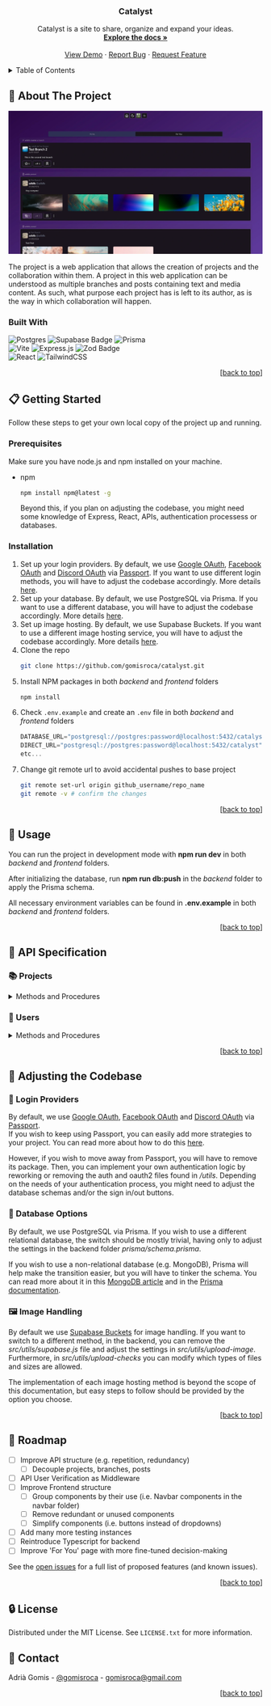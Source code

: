 <div align="center" id="readme-top">

<h3 align="center">Catalyst</h3>

  <p align="center">
    Catalyst is a site to share, organize and expand your ideas.
    <br />
    <a href="https://github.com/gomisroca/catalyst"><strong>Explore the docs »</strong></a>
    <br />
    <br />
    <a href="https://be-catalyst.vercel.app/">View Demo</a>
    ·
    <a href="https://github.com/gomisroca/catalyst/issues/new?labels=bug&template=bug-report---.md">Report Bug</a>
    ·
    <a href="https://github.com/gomisroca/catalyst/issues/new?labels=enhancement&template=feature-request---.md">Request Feature</a>
  </p>
</div>

<!-- TABLE OF CONTENTS -->
<details>
  <summary>Table of Contents</summary>
  <ol>
    <li>
      <a href="#about-the-project">About The Project</a>
      <ul>
        <li><a href="#built-with">Built With</a></li>
      </ul>
    </li>
    <li>
      <a href="#getting-started">Getting Started</a>
      <ul>
        <li><a href="#prerequisites">Prerequisites</a></li>
        <li><a href="#installation">Installation</a></li>
      </ul>
    </li>
    <li><a href="#usage">Usage</a></li>
    <li>
      <a href="#api-specification">API Specification</a>
      <ul>
        <li><a href="#projects">Projects</a></li>
        <li><a href="#users">Users</a></li>
      </ul>
    </li>
    <li>
      <a href="#adjustments">Adjusting the Codebase</a>
      <ul>
        <li><a href="#login-providers">Login Providers</a></li>
        <li><a href="#database-options">Database Options</a></li>
        <li><a href="#image-handling">Image Handling</a></li>
      </ul>
    </li>
    <li><a href="#roadmap">Roadmap</a></li>
    <li><a href="#license">License</a></li>
    <li><a href="#contact">Contact</a></li>
  </ol>
</details>

<!-- ABOUT THE PROJECT -->
<h2 id="about-the-project">📡 About The Project</h2>

![Catalyst Screen Shot](screenshot.webp)

The project is a web application that allows the creation of projects and the collaboration within them. A project in this web application can be understood as multiple branches and posts containing text and media content. As such, what purpose each project has is left to its author, as is the way in which collaboration will happen.

### Built With

![Postgres](https://img.shields.io/badge/postgres-%23316192.svg?style=for-the-badge&logo=postgresql&logoColor=white)
![Supabase Badge](https://img.shields.io/badge/Supabase-3FCF8E?logo=supabase&logoColor=fff&style=for-the-badge)
![Prisma](https://img.shields.io/badge/Prisma-3982CE?style=for-the-badge&logo=Prisma&logoColor=white)  
![Vite](https://img.shields.io/badge/vite-%23646CFF.svg?style=for-the-badge&logo=vite&logoColor=white)
![Express.js](https://img.shields.io/badge/express.js-%23404d59.svg?style=for-the-badge&logo=express&logoColor=%2361DAFB)
![Zod Badge](https://img.shields.io/badge/Zod-3E67B1?logo=zod&logoColor=fff&style=for-the-badge)  
![React](https://img.shields.io/badge/react-%2320232a.svg?style=for-the-badge&logo=react&logoColor=%2361DAFB)
![TailwindCSS](https://img.shields.io/badge/tailwindcss-%2338B2AC.svg?style=for-the-badge&logo=tailwind-css&logoColor=white)

<p align="right">[<a href="#readme-top">back to top</a>]</p>

<!-- GETTING STARTED -->
<h2 id="getting-started">📋 Getting Started</h2>

Follow these steps to get your own local copy of the project up and running.

<h3 id="prerequisites">Prerequisites</h3>

Make sure you have node.js and npm installed on your machine.

- npm
  ```sh
  npm install npm@latest -g
  ```
  Beyond this, if you plan on adjusting the codebase, you might need some knowledge of Express, React, APIs, authentication processess or databases.

<h3 id="installation">Installation</h3>

1. Set up your login providers. By default, we use [Google OAuth](https://www.passportjs.org/packages/passport-google-oauth/), [Facebook OAuth](https://www.passportjs.org/packages/passport-facebook/) and [Discord OAuth](https://www.passportjs.org/packages/passport-discord/) via [Passport](https://www.passportjs.org/). If you want to use different login methods, you will have to adjust the codebase accordingly. More details [here](#login-providers).
2. Set up your database. By default, we use PostgreSQL via Prisma. If you want to use a different database, you will have to adjust the codebase accordingly. More details [here](#database-options).
3. Set up image hosting. By default, we use Supabase Buckets. If you want to use a different image hosting service, you will have to adjust the codebase accordingly. More details [here](#image-hosting).
4. Clone the repo
   ```sh
   git clone https://github.com/gomisroca/catalyst.git
   ```
5. Install NPM packages in both _backend_ and _frontend_ folders
   ```sh
   npm install
   ```
6. Check `.env.example` and create an `.env` file in both _backend_ and _frontend_ folders
   ```js
   DATABASE_URL="postgresql://postgres:password@localhost:5432/catalyst"
   DIRECT_URL="postgresql://postgres:password@localhost:5432/catalyst"
   etc...
   ```
7. Change git remote url to avoid accidental pushes to base project
   ```sh
   git remote set-url origin github_username/repo_name
   git remote -v # confirm the changes
   ```

<p align="right">[<a href="#readme-top">back to top</a>]</p>

<!-- USAGE EXAMPLES -->
<h2 id="usage">💠 Usage</h2>

You can run the project in development mode with **npm run dev** in both _backend_ and _frontend_ folders.

After initializing the database, run **npm run db:push** in the _backend_ folder to apply the Prisma schema.

All necessary environment variables can be found in **.env.example** in both _backend_ and _frontend_ folders.

<p align="right">[<a href="#readme-top">back to top</a>]</p>

<!-- API SPECIFICATION -->
<h2 id="api-specification">🚀 API Specification</h2>

<h3 id="projects">📚 Projects</h3>
<details>
  <summary>Methods and Procedures</summary>

| Method | Endpoint                   | Description               | Input                                                                     | Output    |
| ------ | -------------------------- | ------------------------- | ------------------------------------------------------------------------- | --------- |
| GET    | `/`                        | Get all projects          |                                                                           | Project[] |
| POST   | `/`                        | Create a project          | Name, Description, Avatar, Permissions, Branch Name?, Branch Description? | Project   |
| GET    | `/:id`                     | Get a unique project      |                                                                           | Project   |
| PUT    | `/:id`                     | Update a project          | Name, Description, Avatar?, Permissions                                   | Project   |
| POST   | `/:projectId/branch`       | Create a branch           | Name, Description, Parent Branch?, Permissions                            | Project   |
| GET    | `/branch/:id`              | Get a unique branch       |                                                                           | Branch    |
| PUT    | `/branch/:id`              | Update a branch           | Name, Description, Permissions, Project ID                                | Branch    |
| POST   | `/branch/:id/post`         | Create a post             | Content, Media?                                                           | Post      |
| PUT    | `/post/:id`                | Update a post             | Content, Media?                                                           | Post      |
| POST   | `/branch/:id/interactions` | Add Branch Interaction    | Interaction                                                               | 200       |
| DELETE | `/branch/:id/interactions` | Remove Branch Interaction | Interaction                                                               | 200       |
| POST   | `/post/:id/interactions`   | Add Post Interaction      | Interaction                                                               | 200       |
| DELETE | `/post/:id/interactions`   | Remove Post Interaction   | Interaction                                                               | 200       |

</details>

<h3 id="users">👤 Users</h3>
<details>
  <summary>Methods and Procedures</summary>

| Method | Endpoint             | Description                             | Input                                       | Output       |
| ------ | -------------------- | --------------------------------------- | ------------------------------------------- | ------------ |
| GET    | `/`                  | Health Check                            |                                             | 200          |
| GET    | `/discord`           | Discord OAuth Authentication            |                                             | 200          |
| GET    | `/discord/callback`  | Discord OAuth Callback                  |                                             | JWT          |
| GET    | `/facebook`          | Facebook OAuth Authentication           |                                             | 200          |
| GET    | `/facebook/callback` | Facebook OAuth Callback                 |                                             | JWT          |
| GET    | `/google`            | Google OAuth Authentication             |                                             | 200          |
| GET    | `/google/callback`   | Google OAuth Callback                   |                                             | JWT          |
| POST   | `/sign-in`           | Register or log in user                 | Email, Password                             | Access Token |
| GET    | `/info`              | Logged-in user info                     |                                             | User         |
| GET    | `/:id`               | Specific user info                      |                                             | User         |
| PUT    | `/settings`          | Update logged-in user settings          | Username, Nickname, Email, Avatar, Password | JWT          |
| GET    | `/follows`           | Logged-in user follows                  |                                             | User[]       |
| POST   | `/:id/follow`        | Logged-in user follows specified user   | Profile ID                                  | 200          |
| POST   | `/:id/unfollow`      | Logged-in user unfollows specified user | Profile ID                                  | 200          |

</details>

<p align="right">[<a href="#readme-top">back to top</a>]</p>

<!-- ADJUSTMENTS -->
<h2 id="adjustments">🔨 Adjusting the Codebase</h2>

  <h3 id="login-providers">🔑 Login Providers</h3>

By default, we use [Google OAuth](https://www.passportjs.org/packages/passport-google-oauth/), [Facebook OAuth](https://www.passportjs.org/packages/passport-facebook/) and [Discord OAuth](https://www.passportjs.org/packages/passport-discord/) via [Passport](https://www.passportjs.org/).  
 If you wish to keep using Passport, you can easily add more strategies to your project. You can read more about how to do this [here](https://www.passportjs.org/packages/).

However, if you wish to move away from Passport, you will have to remove its package.
Then, you can implement your own authentication logic by reworking or removing the auth and oauth2 files found in _/utils_. Depending on the needs of your authentication process, you might need to adjust the database schemas and/or the sign in/out buttons.

  <h3 id="database-options">💾 Database Options</h3>

By default, we use PostgreSQL via Prisma. If you wish to use a different relational database, the switch should be mostly trivial, having only to adjust the settings in the backend folder _prisma/schema.prisma_.

If you wish to use a non-relational database (e.g. MongoDB), Prisma will help make the transition easier, but you will have to tinker the schema. You can read more about it in this [MongoDB article](https://www.mongodb.com/resources/compare/mongodb-postgresql/dsl-migrating-postgres-to-mongodb) and in the [Prisma documentation](https://www.prisma.io/docs/getting-started/setup-prisma/add-to-existing-project/mongodb-typescript-mongodb).

  <h3 id="image-handling">🖼️ Image Handling</h3>

By default we use [Supabase Buckets](https://supabase.com/docs/guides/storage) for image handling. If you want to switch to a different method, in the backend, you can remove the _src/utils/supabase.js_ file and adjust the settings in _src/utils/upload-image_. Furthermore, in _src/utils/upload-checks_ you can modify which types of files and sizes are allowed.

The implementation of each image hosting method is beyond the scope of this documentation, but easy steps to follow should be provided by the option you choose.

<p align="right">[<a href="#readme-top">back to top</a>]</p>

<!-- ROADMAP -->
<h2 id="roadmap">📍 Roadmap</h2>

- [ ] Improve API structure (e.g. repetition, redundancy)
  - [ ] Decouple projects, branches, posts
- [ ] API User Verification as Middleware
- [ ] Improve Frontend structure
  - [ ] Group components by their use (i.e. Navbar components in the navbar folder)
  - [ ] Remove redundant or unused components
  - [ ] Simplify components (i.e. buttons instead of dropdowns)
- [ ] Add many more testing instances
- [ ] Reintroduce Typescript for backend
- [ ] Improve 'For You' page with more fine-tuned decision-making

See the [open issues](https://github.com/gomisroca/catalyst/issues) for a full list of proposed features (and known issues).

<p align="right">[<a href="#readme-top">back to top</a>]</p>

<!-- LICENSE -->
<h2 id="license">🔒 License</h2>

Distributed under the MIT License. See `LICENSE.txt` for more information.

<!-- CONTACT -->
<h2 id="contact">📧 Contact</h2>

Adrià Gomis - [@gomisroca](https://github.com/gomisroca) - gomisroca@gmail.com

<p align="right">[<a href="#readme-top">back to top</a>]</p>
